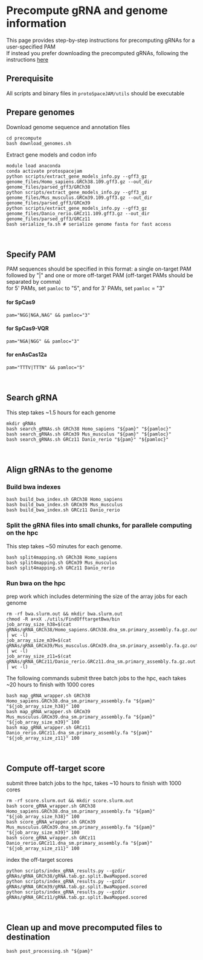 # Precompute gRNA and genome information
This page provides step-by-step instructions for precomputing gRNAs for a user-specified PAM  
If instead you prefer downloading the precomputed gRNAs, following the instructions [here](https://github.com/czbiohub/protoSpaceJAM#download-and-unzip-pre-computed-data)

## Prerequisite
All scripts and binary files in `protoSpaceJAM/utils` should be executable
</br>

## Prepare genomes
Download genome sequence and annotation files 
```shell
cd precompute
bash download_genomes.sh
```
Extract gene models and codon info
```shell
module load anaconda
conda activate protospacejam
python scripts/extract_gene_models_info.py --gff3_gz genome_files/Homo_sapiens.GRCh38.109.gff3.gz --out_dir genome_files/parsed_gff3/GRCh38
python scripts/extract_gene_models_info.py --gff3_gz genome_files/Mus_musculus.GRCm39.109.gff3.gz --out_dir genome_files/parsed_gff3/GRCm39
python scripts/extract_gene_models_info.py --gff3_gz genome_files/Danio_rerio.GRCz11.109.gff3.gz --out_dir genome_files/parsed_gff3/GRCz11
bash serialize_fa.sh # serialize genome fasta for fast access
```
</br>

## Specify PAM  
PAM sequences should be specified in this format: a single on-target PAM followed by "|" and one or more off-target PAM (off-target PAMs should be separated by comma)  
for 5' PAMs, set `pamloc` to "5", and for 3' PAMs, set `pamloc` = "3"    
#### for SpCas9
```shell
pam="NGG|NGA,NAG" && pamloc="3"
```
#### for SpCas9-VQR
```shell
pam="NGA|NGG" && pamloc="3"
```
#### for enAsCas12a
```shell
pam="TTTV|TTTN" && pamloc="5"
```
</br>

## Search gRNA  
This step takes ~1.5 hours for each genome  
```shell
mkdir gRNAs
bash search_gRNAs.sh GRCh38 Homo_sapiens "${pam}" "${pamloc}"
bash search_gRNAs.sh GRCm39 Mus_musculus "${pam}" "${pamloc}"
bash search_gRNAs.sh GRCz11 Danio_rerio "${pam}" "${pamloc}"
```
</br>

## Align gRNAs to the genome
### Build bwa indexes
```shell
bash build_bwa_index.sh GRCh38 Homo_sapiens
bash build_bwa_index.sh GRCm39 Mus_musculus
bash build_bwa_index.sh GRCz11 Danio_rerio
```
### Split the gRNA files into small chunks, for parallele computing on the hpc
This step takes ~50 minutes for each genome.
```shell
bash split4mapping.sh GRCh38 Homo_sapiens
bash split4mapping.sh GRCm39 Mus_musculus
bash split4mapping.sh GRCz11 Danio_rerio
```
### Run bwa on the hpc

prep work which includes determining the size of the array jobs for each genome
```shell
rm -rf bwa.slurm.out && mkdir bwa.slurm.out
chmod -R a+xX ./utils/FindOfftargetBwa/bin
job_array_size_h38=$(cat gRNAs/gRNA_GRCh38/Homo_sapiens.GRCh38.dna_sm.primary_assembly.fa.gz.out.split.tab | wc -l)
job_array_size_m39=$(cat gRNAs/gRNA_GRCm39/Mus_musculus.GRCm39.dna_sm.primary_assembly.fa.gz.out.split.tab | wc -l)
job_array_size_z11=$(cat gRNAs/gRNA_GRCz11/Danio_rerio.GRCz11.dna_sm.primary_assembly.fa.gz.out.split.tab | wc -l)
```
The following commands submit three batch jobs to the hpc, each takes ~20 hours to finish with 1000 cores  

```shell
bash map_gRNA_wrapper.sh GRCh38 Homo_sapiens.GRCh38.dna_sm.primary_assembly.fa "${pam}" "${job_array_size_h38}" 100
bash map_gRNA_wrapper.sh GRCm39 Mus_musculus.GRCm39.dna_sm.primary_assembly.fa "${pam}" "${job_array_size_m39}" 100
bash map_gRNA_wrapper.sh GRCz11 Danio_rerio.GRCz11.dna_sm.primary_assembly.fa "${pam}" "${job_array_size_z11}" 100
```
</br>

## Compute off-target score
submit three batch jobs to the hpc, takes ~10 hours to finish with 1000 cores
```shell
rm -rf score.slurm.out && mkdir score.slurm.out
bash score_gRNA_wrapper.sh GRCh38 Homo_sapiens.GRCh38.dna_sm.primary_assembly.fa "${pam}" "${job_array_size_h38}" 100
bash score_gRNA_wrapper.sh GRCm39 Mus_musculus.GRCm39.dna_sm.primary_assembly.fa "${pam}" "${job_array_size_m39}" 100
bash score_gRNA_wrapper.sh GRCz11 Danio_rerio.GRCz11.dna_sm.primary_assembly.fa "${pam}" "${job_array_size_z11}" 100
```
index the off-target scores
```shell
python scripts/index_gRNA_results.py --gzdir gRNAs/gRNA_GRCh38/gRNA.tab.gz.split.BwaMapped.scored
python scripts/index_gRNA_results.py --gzdir gRNAs/gRNA_GRCm39/gRNA.tab.gz.split.BwaMapped.scored
python scripts/index_gRNA_results.py --gzdir gRNAs/gRNA_GRCz11/gRNA.tab.gz.split.BwaMapped.scored
```
</br>

## Clean up and move precomputed files to destination
```shell
bash post_processing.sh "${pam}"
```
